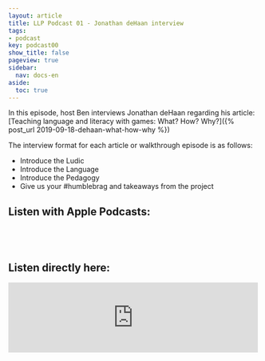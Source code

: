 ```yaml
---
layout: article
title: LLP Podcast 01 - Jonathan deHaan interview
tags:
- podcast
key: podcast00
show_title: false
pageview: true
sidebar:
  nav: docs-en
aside:
  toc: true
---
```


In this episode, host Ben interviews Jonathan deHaan regarding his article: [Teaching language and literacy with games: What? How? Why?]({% post_url 2019-09-18-dehaan-what-how-why %})

The interview format for each article or walkthrough episode is as follows:

- Introduce the Ludic
- Introduce the Language
- Introduce the Pedagogy
- Give us your #humblebrag and takeaways from the project

## Listen with Apple Podcasts:

<a href="https://podcasts.apple.com/jp/podcast/ludic-language-pedagogy-podcast/id1480071532?mt=2&app=podcast" style="display:inline-block;overflow:hidden;background:url(https://linkmaker.itunes.apple.com/en-us/badge-lrg.svg?releaseDate=2020-02-27T00:00:00Z&kind=podcast&bubble=apple_music) no-repeat;width:165px;height:40px;"></a>

## Listen directly here:

<iframe src="https://archive.org/embed/llpp01" width="500" height="140" frameborder="0" webkitallowfullscreen="true" mozallowfullscreen="true" allowfullscreen></iframe>